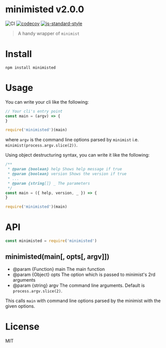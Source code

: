 # minimisted v2.0.0

![CI](https://github.com/kt3k/minimisted/workflows/CI/badge.svg)
[![codecov](https://codecov.io/gh/kt3k/minimisted/branch/master/graph/badge.svg)](https://codecov.io/gh/kt3k/minimisted)
[![js-standard-style](https://img.shields.io/badge/code%20style-standard-brightgreen.svg)](http://standardjs.com/)

> A handy wrapper of `minimist`

# Install

    npm install minimisted

# Usage

You can write your cli like the following:

```js
// Your cli's entry point
const main = (argv) => {
}

require('minimisted')(main)
```

where `argv` is the command line options parsed by `minimist` i.e. `minimist(process.argv.slice(2))`.

Using object destructuring syntax, you can write it like the following:

```js
/**
 * @param {boolean} help Shows help message if true
 * @param {boolean} version Shows the version if true
 * ...
 * @param {string[]} _ The parameters
 */
const main = ({ help, version, _ }) => {
}

require('minimisted')(main)
```

# API

```js
const minimisted = require('minimisted')
```

## minimisted(main[, opts[, argv]])

- @param {Function} main The main function
- @param {Object} opts The option which is passed to minimist's 2rd arguments
- @param {string} argv The command line arguments. Default is `process.argv.slice(2)`.

This calls `main` with command line options parsed by the minimist with the given options.

# License

MIT
